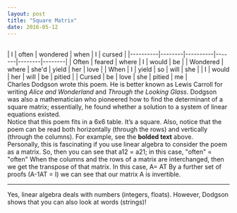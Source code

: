 ```yaml
---
layout: post
title: "Square Matrix"
date: 2016-05-12
---
```

<br>
| I        | often  | wondered | when  | I      | cursed |
|----------|--------|----------|-------|--------|--------|
| Often    | feared | where    | I     | would  | be     |
| Wondered | where  | she'd    | yield | her    | love   |
| When     | I      | yield    | so    | will   | she    |
| I        | would  | her      | will  | be     | pitied |
| Cursed   | be     | love     | she   | pitied | me     |
<br>
Charles Dodgson wrote this poem. He is better known as Lewis Carroll for writing <em>Alice and Wonderland</em> and <em>Through the Looking Glass</em>. Dodgson was also a mathematician who pioneered how to find the determinant of a square matrix; essentially, he found whether a solution to a system of linear equations existed.
<br>
Notice that this poem fits in a 6x6 table. It’s a square. Also, notice that the poem can be read both horizontally (through the rows) and vertically (through the columns). For example, see the <strong>bolded text</strong> above. 
<br>
Personally, this is fascinating if you use linear algebra to consider the poem as a matrix. So, then you can see that a12 = a21; in this case, "often" = "often"
When the columns and the rows of a matrix are interchanged, then we get the transpose of that matrix. In this case, A= AT
By a further set of proofs (A-1AT = I)  we can see that our matrix A is invertible.
<hr />
Yes, linear algebra deals with numbers (integers, floats). However, Dodgson shows that you can also look at words (strings)!
<br>

